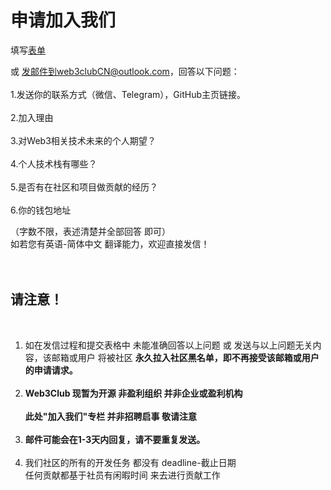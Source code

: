 # 申请加入我们
填写[表单](https://forms.gle/xppaWH2i18LiR7hF9) 

或 发邮件到web3clubCN@outlook.com，回答以下问题：
<br>
<br>
1.发送你的联系方式（微信、Telegram），GitHub主页链接。
<br>
<br>
2.加入理由
<br>
<br>
3.对Web3相关技术未来的个人期望？
<br>
<br>
4.个人技术栈有哪些？
<br>
<br>
5.是否有在社区和项目做贡献的经历？
<br>
<br>
6.你的钱包地址



（字数不限，表述清楚并全部回答 即可）
<br>
如若您有英语-简体中文 翻译能力，欢迎直接发信！<br><br><br>
## 请注意！

<br>

1. 如在发信过程和提交表格中 未能准确回答以上问题 或 发送与以上问题无关内容，该邮箱或用户 将被社区 **永久拉入社区黑名单，即不再接受该邮箱或用户 的申请请求。** <br><br>
2. **Web3Club 现暂为开源 非盈利组织 并非企业或盈利机构** <br><br>
**此处"加入我们"专栏 并非招聘启事 敬请注意**<br><br>
3. **邮件可能会在1-3天内回复，请不要重复发送。**<br><br>
4. 我们社区的所有的开发任务 都没有 deadline-截止日期<br>
任何贡献都基于社员有闲暇时间 来去进行贡献工作
